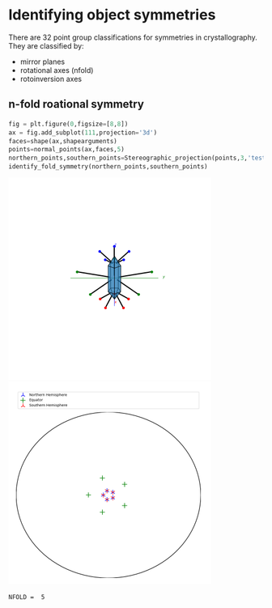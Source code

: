 # Identifying object symmetries

There are 32 point group classifications for symmetries in crystallography. They are classified by:
 - mirror planes
 - rotational axes (nfold)
 - rotoinversion axes

## n-fold roational symmetry

```py
fig = plt.figure(0,figsize=[8,8])
ax = fig.add_subplot(111,projection='3d')
faces=shape(ax,shapearguments)
points=normal_points(ax,faces,5)
northern_points,southern_points=Stereographic_projection(points,3,'test')
identify_fold_symmetry(northern_points,southern_points)
```

<p float="left">
  <img src="../Images/face_normals_biprismid.gif" width="400" />
  <img src="../Images/stereographic_projection_biprismid.png" width="400" />
</p>

```bash
NFOLD =  5
```